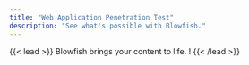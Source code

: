 ```yaml
---
title: "Web Application Penetration Test"
description: "See what's possible with Blowfish."
---
```


{{< lead >}}
Blowfish brings your content to life.  !
{{< /lead >}}
